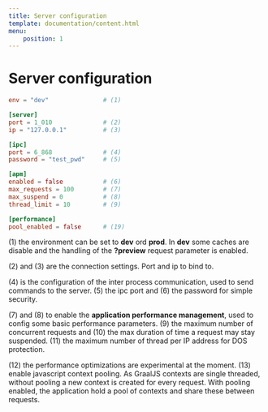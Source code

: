 ```yaml
---
title: Server configuration
template: documentation/content.html
menu:
    position: 1
---
```


# Server configuration

```toml
env = "dev"               # (1)

[server]
port = 1_010              # (2)
ip = "127.0.0.1"          # (3)

[ipc]
port = 6_868              # (4)
password = "test_pwd"     # (5)

[apm]
enabled = false           # (6)
max_requests = 100        # (7)
max_suspend = 0           # (8)
thread_limit = 10         # (9)

[performance]
pool_enabled = false      # (19)
```

(1) the environment can be set to **dev** ord **prod**. In **dev** some caches are disable and the handling of the **?preview** request parameter is enabled.

(2) and (3) are the connection settings. Port and ip to bind to.

(4) is the configuration of the inter process communication, used to send commands to the server. (5) the ipc port and (6) the password for simple security.

(7) and (8) to enable the **application performance management**, used to config some basic performance parameters.
(9) the maximum number of concurrent requests and (10) the max duration of time a request may stay suspended.
(11) the maximum number of thread per IP address for DOS protection.

(12) the performance optimizations are experimental at the moment.
(13) enable javascript context pooling. As GraalJS contexts are single threaded, without pooling a new context is created for every request. With pooling enabled, the application hold a pool of contexts and share these between requests.